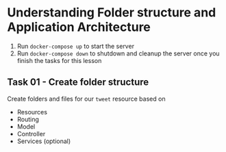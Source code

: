 # Understanding Folder structure and Application Architecture

1. Run `docker-compose up` to start the server
2. Run `docker-compose down` to shutdown and cleanup the server once you finish the tasks for this lesson

## Task 01 - Create folder structure

Create folders and files for our `tweet` resource based on

- Resources
- Routing
- Model
- Controller
- Services (optional)
